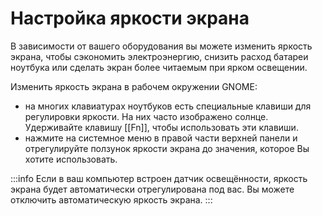 # Настройка яркости экрана

В зависимости от вашего оборудования вы можете изменить яркость экрана, чтобы сэкономить электроэнергию, снизить расход батареи ноутбука или сделать экран более читаемым при ярком освещении.

Изменить яркость экрана в рабочем окружении GNOME:

-   на многих клавиатурах ноутбуков есть специальные клавиши для регулировки яркости. На них часто изображено солнце. Удерживайте клавишу [[Fn]], чтобы использовать эти клавиши.
-   нажмите на системное меню в правой части верхней панели и отрегулируйте ползунок яркости экрана до значения, которое Вы хотите использовать.

:::info
Если в ваш компьютер встроен датчик освещённости, яркость экрана будет автоматически отрегулирована под вас. Вы можете отключить автоматическую яркость экрана.
:::
